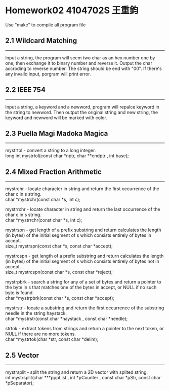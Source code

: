 # Homework02 4104702S 王重鈞

Use "make" to compile all program file

## 2.1 Wildcard Matching
---
Input a string, the program will seem two char as an hex number one by one, then exchange it to binary number and reverse it.
Output the char accroding to reverse number. The string should be end with "00". If there's any invaild input, porgram will print error.

## 2.2 IEEE 754
---
Input a string, a keyword and a newword, program will repalce keyword in the string to newword.
Then output the original string and new string, the keyword and newword will be marked with color.

## 2.3 Puella Magi Madoka Magica
---
mystrtol - convert a string to a long integer.  
long int mystrtol(const char *nptr, char **endptr , int base);

## 2.4 Mixed Fraction Arithmetic
---
mystrchr - locate character in string and return the first occurrence of the char c in s string.  
char *mystrchr(const char *s, int c);

mystrrchr - locate character in string and return the last occurrence of the char c in s string.  
char *mystrrchr(const char *s, int c);

mystrspn - get length of a prefix substring and return calculates the length (in bytes) of the initial segment of s which consists entirely of bytes in accept.  
size_t mystrspn(const char *s, const char *accept);

mystrcspn - get length of a prefix substring and return calculates the length (in bytes) of the initial segment of s which consists entirely of bytes not in accept.  
size_t mystrcspn(const char *s, const char *reject);

mystrpbrk - search a string for any of a set of bytes and return a pointer to the byte in s that matches one of the bytes in accept, or NULL if no such byte is found.  
char *mystrpbrk(const char *s, const char *accept);

mystrstr - locate a substring and return the first occurrence of the substring needle in the string haystack.  
char *mystrstr(const char *haystack , const char *needle);

strtok - extract tokens from strings and return a pointer to the next token, or NULL if there are no more tokens.  
char *mystrtok(char *str, const char *delim);

## 2.5 Vector
---
mystrsplit - split the string and return a 2D vector with splited string.  
int mystrsplit(char ***pppList , int *pCounter , const char *pStr, const char *pSeparator);